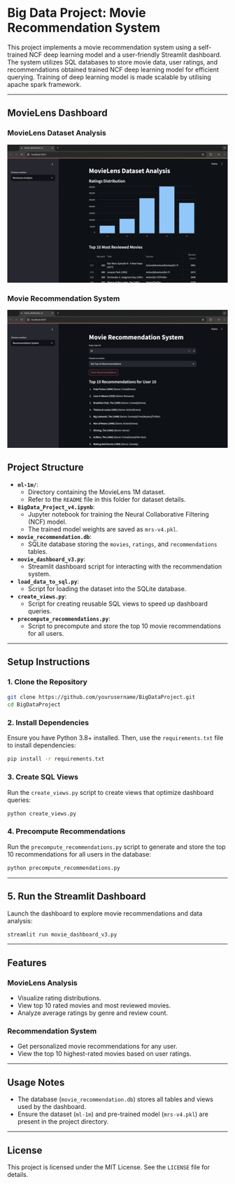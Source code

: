# **Big Data Project: Movie Recommendation System**

This project implements a movie recommendation system using a self-trained NCF deep learning model and a user-friendly Streamlit dashboard. The system utilizes SQL databases to store movie data, user ratings, and recommendations obtained trained NCF deep learning model for efficient querying.
Training of deep learning model is made scalable by utilising apache spark framework.

---
## MovieLens Dashboard

### MovieLens Dataset Analysis
![MovieLens Dataset Analysis](images/movielens_analysis.png)

### Movie Recommendation System
![Movie Recommendation System](images/recommendation_system.png)

## **Project Structure**

- **`ml-1m/`**:
  - Directory containing the MovieLens 1M dataset.
  - Refer to the `README` file in this folder for dataset details.
- **`BigData_Project_v4.ipynb`**:
  - Jupyter notebook for training the Neural Collaborative Filtering (NCF) model.
  - The trained model weights are saved as `mrs-v4.pkl`.
- **`movie_recommendation.db`**:
  - SQLite database storing the `movies`, `ratings`, and `recommendations` tables.
- **`movie_dashboard_v3.py`**:
  - Streamlit dashboard script for interacting with the recommendation system.
- **`load_data_to_sql.py`**:
  - Script for loading the dataset into the SQLite database.
- **`create_views.py`**:
  - Script for creating reusable SQL views to speed up dashboard queries.
- **`precompute_recommendations.py`**:
  - Script to precompute and store the top 10 movie recommendations for all users.

---

## **Setup Instructions**

### **1. Clone the Repository**
```bash
git clone https://github.com/yourusername/BigDataProject.git
cd BigDataProject
```
### **2. Install Dependencies**
Ensure you have Python 3.8+ installed. Then, use the `requirements.txt` file to install dependencies:

```bash
pip install -r requirements.txt
```
### **3. Create SQL Views**
Run the `create_views.py` script to create views that optimize dashboard queries:

```bash
python create_views.py
```
### **4. Precompute Recommendations**
Run the `precompute_recommendations.py` script to generate and store the top 10 recommendations for all users in the database:
```bash
python precompute_recommendations.py
```
---

## **5. Run the Streamlit Dashboard**
Launch the dashboard to explore movie recommendations and data analysis:
```bash
streamlit run movie_dashboard_v3.py
```
---

## **Features**

### **MovieLens Analysis**
- Visualize rating distributions.
- View top 10 rated movies and most reviewed movies.
- Analyze average ratings by genre and review count.

### **Recommendation System**
- Get personalized movie recommendations for any user.
- View the top 10 highest-rated movies based on user ratings.

---

## **Usage Notes**
- The database (`movie_recommendation.db`) stores all tables and views used by the dashboard.
- Ensure the dataset (`ml-1m`) and pre-trained model (`mrs-v4.pkl`) are present in the project directory.

---

## **License**
This project is licensed under the MIT License. See the `LICENSE` file for details.


